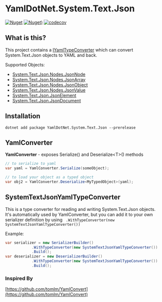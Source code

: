 # YamlDotNet.System.Text.Json

[![Nuget](https://img.shields.io/nuget/vpre/YamlDotNet.System.Text.Json.svg?style=flat-square)](https://www.nuget.org/packages/YamlDotNet.System.Text.Json)
[![Nuget)](https://img.shields.io/nuget/dt/YamlDotNet.System.Text.Json.svg?style=flat-square)](https://www.nuget.org/packages/YamlDotNet.System.Text.Json)
[![codecov](https://codecov.io/gh/IvanJosipovic/YamlDotNet.System.Text.Json/branch/alpha/graph/badge.svg?token=h453kfi3zo)](https://codecov.io/gh/IvanJosipovic/YamlDotNet.System.Text.Json)
## What is this?

This project contains a [IYamlTypeConverter](https://github.com/aaubry/YamlDotNet/wiki/Serialization.Serializer#withtypeconverteriyamltypeconverter) which can convert System.Text.Json objects to YAML and back.

Supported Objects:

- [System.Text.Json.Nodes.JsonNode](https://docs.microsoft.com/en-us/dotnet/api/system.text.json.nodes.jsonnode)
- [System.Text.Json.Nodes.JsonArray](https://docs.microsoft.com/en-us/dotnet/api/system.text.json.nodes.jsonarray)
- [System.Text.Json.Nodes.JsonObject](https://docs.microsoft.com/en-us/dotnet/api/system.text.json.nodes.jsonobject)
- [System.Text.Json.Nodes.JsonValue](https://docs.microsoft.com/en-us/dotnet/api/system.text.json.nodes.jsonvalue)
- [System.Text.Json.JsonElement](https://docs.microsoft.com/en-us/dotnet/api/system.text.json.jsonelement)
- [System.Text.Json.JsonDocument](https://docs.microsoft.com/en-us/dotnet/api/system.text.json.jsondocument)

## Installation

```dotnet add package YamlDotNet.System.Text.Json --prerelease```

## YamlConverter

**YamlConverter** - exposes Serialize() and Deserialize\<T>() methods

```csharp
// to serialize to yaml
var yaml = YamlConverter.Serialize(someObject);

// to load your object as a typed object
var obj2 = YamlConverter.Deserialize<MyTypedObject>(yaml);
```

## SystemTextJsonYamlTypeConverter
This is a type converter for reading and writing System.Text.Json objects. It's automatically used by YamlConverter, but you can add it to your own serializer definition by using
``` .WithTypeConverter(new SystemTextJsonYamlTypeConverter())```

Example:

```csharp
var serializer = new SerializerBuilder()
            .WithTypeConverter(new SystemTextJsonYamlTypeConverter())
            .Build();
var deserializer = new DeserializerBuilder()
            .WithTypeConverter(new SystemTextJsonYamlTypeConverter())
            .Build();
```

### Inspired By

[https://github.com/tomlm/YamlConvert](https://github.com/tomlm/YamlConvert)
